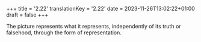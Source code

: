+++
title = '2.22'
translationKey = '2.22'
date = 2023-11-26T13:02:22+01:00
draft = false
+++

The picture represents what it represents, independently of its truth or falsehood, through the form of representation.
